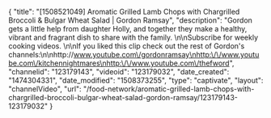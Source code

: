 {
    "title": "[1508521049] Aromatic Grilled Lamb Chops with Chargrilled Broccoli & Bulgar Wheat Salad | Gordon Ramsay",
    "description": "Gordon gets a little help from daughter Holly, and together they make a healthy, vibrant and fragrant dish to share with the family. \n\nSubscribe for weekly cooking videos. \n\nIf you liked this clip check out the rest of Gordon's channels:\n\nhttp:\/\/www.youtube.com\/gordonramsay\nhttp:\/\/www.youtube.com\/kitchennightmares\nhttp:\/\/www.youtube.com\/thefword",
    "channelid": "123179143",
    "videoid": "123179032",
    "date_created": "1474304331",
    "date_modified": "1508373255",
    "type": "captivate",
    "layout": "channelVideo",
    "url": "\/food-network\/aromatic-grilled-lamb-chops-with-chargrilled-broccoli-bulgar-wheat-salad-gordon-ramsay\/123179143-123179032"
}